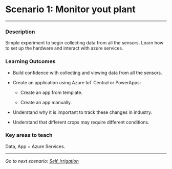 # **Scenario 1: Monitor yout plant**
---

### **Description**

Simple experiment to begin collecting data from all the sensors. Learn how to set up the hardware and interact with azure services.

### **Learning Outcomes**

- Build confidence with collecting and viewing data from all the sensors.

- Create an application using Azure IoT Central or PowerApps:

  - Create an app from template.

  - Create an app manually.

- Understand why it is important to track these changes in industry.

- Understand that different crops may require different conditions.

### **Key areas to teach**

Data, App + Azure Services.

<hr>

*Go to next scenario: [Self_irrigation](./2.-Self_irrigation.md)*

